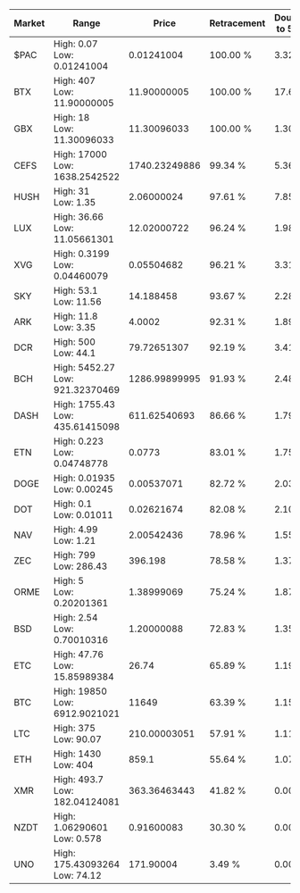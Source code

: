 | Market | Range | Price| Retracement | Doubles to 50% |
| --- | --- | --- | --- | --- |
| $PAC | High: 0.07<br />Low: 0.01241004 | 0.01241004 | 100.00 % | 3.32 |
| BTX | High: 407<br />Low: 11.90000005 | 11.90000005 | 100.00 % | 17.60 |
| GBX | High: 18<br />Low: 11.30096033 | 11.30096033 | 100.00 % | 1.30 |
| CEFS | High: 17000<br />Low: 1638.2542522 | 1740.23249886 | 99.34 % | 5.36 |
| HUSH | High: 31<br />Low: 1.35 | 2.06000024 | 97.61 % | 7.85 |
| LUX | High: 36.66<br />Low: 11.05661301 | 12.02000722 | 96.24 % | 1.98 |
| XVG | High: 0.3199<br />Low: 0.04460079 | 0.05504682 | 96.21 % | 3.31 |
| SKY | High: 53.1<br />Low: 11.56 | 14.188458 | 93.67 % | 2.28 |
| ARK | High: 11.8<br />Low: 3.35 | 4.0002 | 92.31 % | 1.89 |
| DCR | High: 500<br />Low: 44.1 | 79.72651307 | 92.19 % | 3.41 |
| BCH | High: 5452.27<br />Low: 921.32370469 | 1286.99899995 | 91.93 % | 2.48 |
| DASH | High: 1755.43<br />Low: 435.61415098 | 611.62540693 | 86.66 % | 1.79 |
| ETN | High: 0.223<br />Low: 0.04748778 | 0.0773 | 83.01 % | 1.75 |
| DOGE | High: 0.01935<br />Low: 0.00245 | 0.00537071 | 82.72 % | 2.03 |
| DOT | High: 0.1<br />Low: 0.01011 | 0.02621674 | 82.08 % | 2.10 |
| NAV | High: 4.99<br />Low: 1.21 | 2.00542436 | 78.96 % | 1.55 |
| ZEC | High: 799<br />Low: 286.43 | 396.198 | 78.58 % | 1.37 |
| ORME | High: 5<br />Low: 0.20201361 | 1.38999069 | 75.24 % | 1.87 |
| BSD | High: 2.54<br />Low: 0.70010316 | 1.20000088 | 72.83 % | 1.35 |
| ETC | High: 47.76<br />Low: 15.85989384 | 26.74 | 65.89 % | 1.19 |
| BTC | High: 19850<br />Low: 6912.9021021 | 11649 | 63.39 % | 1.15 |
| LTC | High: 375<br />Low: 90.07 | 210.00003051 | 57.91 % | 1.11 |
| ETH | High: 1430<br />Low: 404 | 859.1 | 55.64 % | 1.07 |
| XMR | High: 493.7<br />Low: 182.04124081 | 363.36463443 | 41.82 % | 0.00 |
| NZDT | High: 1.06290601<br />Low: 0.578 | 0.91600083 | 30.30 % | 0.00 |
| UNO | High: 175.43093264<br />Low: 74.12 | 171.90004 | 3.49 % | 0.00 |
